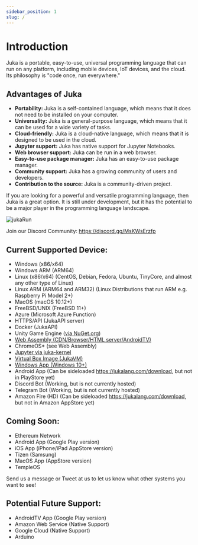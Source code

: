 ```yaml
---
sidebar_position: 1
slug: /
---
```


# Introduction

Juka is a portable, easy-to-use, universal programming language that can run on any platform, including mobile devices, IoT devices, and the cloud. Its philosophy is "code once, run everywhere."

## Advantages of Juka

* **Portability:** Juka is a self-contained language, which means that it does not need to be installed on your computer.
* **Universality:** Juka is a general-purpose language, which means that it can be used for a wide variety of tasks.
* **Cloud-friendly:** Juka is a cloud-native language, which means that it is designed to be used in the cloud.
* **Jupyter support:** Juka has native support for Jupyter Notebooks.
* **Web browser support:** Juka can be run in a web browser.
* **Easy-to-use package manager:** Juka has an easy-to-use package manager.
* **Community support:** Juka has a growing community of users and developers.
* **Contribution to the source:** Juka is a community-driven project.

If you are looking for a powerful and versatile programming language, then Juka is a great option. It is still under development, but it has the potential to be a major player in the programming language landscape.

![jukaRun](/img/latestjuka.gif)

Join our Discord Community: https://discord.gg/MsKWsErzfp

## Current Supported Device:

- Windows (x86/x64)
- Windows ARM (ARM64)
- Linux (x86/x64) (CentOS, Debian, Fedora, Ubuntu, TinyCore, and almost any other type of Linux)
- Linux ARM (ARM64 and ARM32) (Linux Distributions that run ARM e.g. Raspberry Pi Model 2+)
- MacOS (macOS 10.12+)
- FreeBSD/UNIX (FreeBSD 11+)
- Azure (Microsoft Azure Function)
- HTTPS/API (JukaAPI server)
- Docker (JukaAPI)
- Unity Game Engine ([via NuGet.org](https://www.nuget.org/packages/JukaCompiler))
- [Web Assembly (CDN/Browser/HTML server/AndroidTV)](https://github.com/jukaLang/juka-webassembly)
- ChromeOS\* (see Web Assembly)
- [Jupyter via juka-kernel](https://github.com/jukaLang/juka-kernel)
- [Virtual Box Image (JukaVM)](https://github.com/jukaLang/jukaVM)
- [Windows App (Windows 10+)](https://github.com/jukaLang/JukaApp)
- Android App (Can be sideloaded <https://jukalang.com/download>, but not in PlayStore yet)
- Discord Bot  (Working, but is not currently hosted)
- Telegram Bot  (Working, but is not currently hosted)
- Amazon Fire (HD) (Can be sideloaded <https://jukalang.com/download>, but not in Amazon AppStore yet)

## Coming Soon:

- Ethereum Network
- Android App (Google Play version)
- iOS App (iPhone/iPad AppStore version)
- Tizen (Samsung)
- MacOS App (AppStore version)
- TempleOS

Send us a message or Tweet at us to let us know what other systems you want to see!

## Potential Future Support:

- AndroidTV App (Google Play version)
- Amazon Web Service (Native Support)
- Google Cloud (Native Support)
- Arduino
